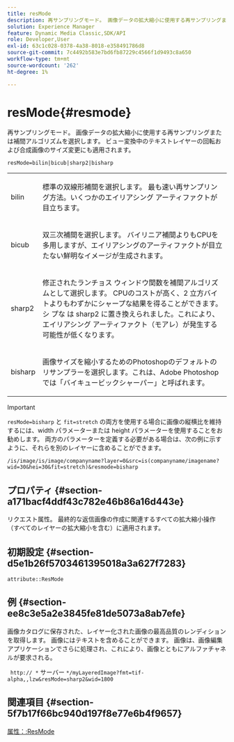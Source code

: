 ```yaml
---
title: resMode
description: 再サンプリングモード。 画像データの拡大縮小に使用する再サンプリングまたは補間アルゴリズムを選択します。 ビュー変換中のテキストレイヤーの回転および合成画像のサイズ変更にも適用されます。
solution: Experience Manager
feature: Dynamic Media Classic,SDK/API
role: Developer,User
exl-id: 63c1c028-0378-4a38-8018-e358491786d8
source-git-commit: 7c4492b583e7bd6fb87229c4566f1d9493c8a650
workflow-type: tm+mt
source-wordcount: '262'
ht-degree: 1%

---
```


# resMode{#resmode}

再サンプリングモード。 画像データの拡大縮小に使用する再サンプリングまたは補間アルゴリズムを選択します。 ビュー変換中のテキストレイヤーの回転および合成画像のサイズ変更にも適用されます。

`resMode=bilin|bicub|sharp2|bisharp`

<table id="table_FD658AC521E24EB9ADBB87F98549BC3B"> 
 <tbody> 
  <tr> 
   <td colname="col1"> <p> <span class="codeph"> bilin </span> </p> </td> 
   <td colname="col2"> <p>標準の双線形補間を選択します。 最も速い再サンプリング方法。いくつかのエイリアシング アーティファクトが目立ちます。 </p> </td> 
  </tr> 
  <tr> 
   <td colname="col1"> <p> <span class="codeph"> bicub </span> </p> </td> 
   <td colname="col2"> <p>双三次補間を選択します。 バイリニア補間よりもCPUを多用しますが、エイリアシングのアーティファクトが目立たない鮮明なイメージが生成されます。 </p> </td> 
  </tr> 
  <tr> 
   <td colname="col1"> <p> <span class="codeph"> sharp2 </span> </p> </td> 
   <td colname="col2"> <p>修正されたランチョス ウィンドウ関数を補間アルゴリズムとして選択します。 CPUのコストが高く、2 立方バイトよりもわずかにシャープな結果を得ることができます。 シ <span class="codeph"> プな </span> は sharp2 <span class="codeph"> に置き換えられました。これにより、エイリアシング </span> アーティファクト（モアレ）が発生する可能性が低くなります。 </p> </td> 
  </tr> 
  <tr> 
   <td colname="col1"> <p> <span class="codeph"> bisharp </span> </p> </td> 
   <td colname="col2"> <p>画像サイズを縮小するためのPhotoshopのデフォルトのリサンプラーを選択します。これは、Adobe Photoshopでは「バイキュービックシャーパー」と呼ばれます。 </p> </td> 
  </tr> 
 </tbody> 
</table>

>[!IMPORTANT]
>
>`resMode=bisharp` と `fit=stretch` の両方を使用する場合に画像の縦横比を維持するには、width パラメーターまたは height パラメーターを使用することをお勧めします。 両方のパラメーターを定義する必要がある場合は、次の例に示すように、それらを別のレイヤーに含めることができます。
>
>`/is/image/is/image/companyname?layer=0&src=is(companyname/imagename?wid=30&hei=30&fit=stretch)&resmode=bisharp`

## プロパティ {#section-a171bacf4ddf43c782e46b86a16d443e}

リクエスト属性。 最終的な返信画像の作成に関連するすべての拡大縮小操作（すべてのレイヤーの拡大縮小を含む）に適用されます。

## 初期設定 {#section-d5e1b26f5703461395018a3a627f7283}

`attribute::ResMode`

## 例 {#section-ee8c3e5a2e3845fe81de5073a8ab7efe}

画像カタログに保存された、レイヤー化された画像の最高品質のレンディションを取得します。 画像にはテキストを含めることができます。 画像は、画像編集アプリケーションでさらに処理され、これにより、画像とともにアルファチャネルが要求される。

` http:// *` サーバー `*/myLayeredImage?fmt=tif-alpha,,lzw&resMode=sharp2&wid=1800`

## 関連項目 {#section-5f7b17f66bc940d197f8e77e6b4f9657}

[属性：:ResMode](../../../../../is-api/image-catalog/image-serving-api-ref/c-image-catalog-reference/c-attributes-reference/r-is-cat-resmode.md#reference-609095ef568743a086f28d87c54dafa2)
